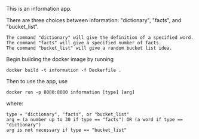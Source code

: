 This is an information app.

There are three choices between information: "dictionary", "facts", and "bucket_list".

    The command "dictionary" will give the definition of a specified word.
    The command "facts" will give a specified number of facts.
    The command "bucket_list" will give a random bucket list idea.

Begin building the docker image by running 

    docker build -t information -f Dockerfile .
        
Then to use the app, use 

    docker run -p 8080:8080 information [type] [arg]

where:

    type = "dictionary", "facts", or "bucket_list"
    arg = (a number up to 30 if type == "facts") OR (a word if type == "dictionary")
    arg is not necessary if type == "bucket_list"
